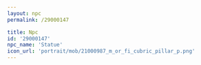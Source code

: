 ```yaml
---
layout: npc
permalink: /29000147

title: Npc
id: '29000147'
npc_name: 'Statue'
icon_url: 'portrait/mob/21000987_m_or_fi_cubric_pillar_p.png'
---
```

